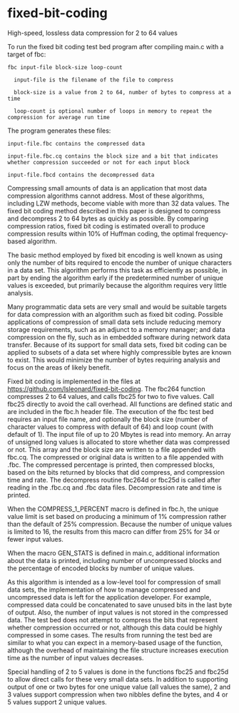 # fixed-bit-coding
High-speed, lossless data compression for 2 to 64 values

To run the fixed bit coding test bed program after compiling main.c with a target of fbc:

    fbc input-file block-size loop-count

      input-file is the filename of the file to compress

      block-size is a value from 2 to 64, number of bytes to compress at a time

      loop-count is optional number of loops in memory to repeat the compression for average run time

The program generates these files:

    input-file.fbc contains the compressed data

    input-file.fbc.cq contains the block size and a bit that indicates whether compression succeeded or not for each input block

    input-file.fbcd contains the decompressed data
    
Compressing small amounts of data is an application that most data compression algorithms cannot address. Most of these algorithms, including LZW methods, become viable with more than 32 data values. The fixed bit coding method described in this paper is designed to compress and decompress 2 to 64 bytes as quickly as possible. By comparing  compression ratios, fixed bit coding is estimated overall to produce compression results within 10% of Huffman coding, the optimal frequency-based algorithm. 

The basic method employed by fixed bit encoding is well known as using only the number of bits required to encode the number of unique characters in a data set. This algorithm performs this task as efficiently as possible, in part by ending the algorithm early if the predetermined number of unique values is exceeded, but primarily because the algorithm requires very little analysis. 

Many programmatic data sets are very small and would be suitable targets for data compression with an algorithm such as fixed bit coding. Possible applications of compression of small data sets include reducing memory storage requirements, such as an adjunct to a memory manager; and data compression on the fly, such as in embedded software during network data transfer. Because of its support for small data sets, fixed bit coding can be applied to subsets of a data set where highly compressible bytes are known to exist. This would minimize the number of bytes requiring analysis and focus on the areas of likely benefit.

Fixed bit coding is implemented in the files at https://github.com/lsleonard/fixed-bit-coding. The fbc264 function compresses 2 to 64 values, and calls fbc25 for two to five values. Call fbc25 directly to avoid the call overhead. All functions are defined static and are included in the fbc.h header file. The execution of the fbc test bed requires an input file name, and optionally the block size (number of character values to compress with default of 64) and loop count (with default of 1). The input file of up to 20 Mbytes is read into memory. An array of unsigned long values is allocated to store whether data was compressed or not. This array and the block size are written to a file appended with fbc.cq. The compressed or original data is written to a file appended with .fbc. The compressed percentage is printed, then compressed blocks, based on the bits returned by blocks that did compress, and compression time and rate. The decompress routine fbc264d or fbc25d is called after reading in the .fbc.cq and .fbc data files. Decompression rate and time is printed.

When the COMPRESS_1_PERCENT macro is defined in fbc.h, the unique value limit is set based on producing a minimum of 1% compression rather than the default of 25% compression. Because the number of unique values is limited to 16, the results from this macro can differ from 25% for 34 or fewer input values.

When the macro GEN_STATS is defined in main.c, additional information about the data is printed, including number of uncompressed blocks and the percentage of encoded blocks by number of unique values.

As this algorithm is intended as a low-level tool for compression of small data sets, the implementation of how to manage compressed and uncompressed data is left for the application developer. For example, compressed data could be concatenated to save unused bits in the last byte of output. Also, the number of input values is not stored in the compressed data. The test bed does not attempt to compress the bits that represent whether compression occurred or not, although this data could be highly compressed in some cases. The results from running the test bed are similar to what you can expect in a memory-based usage of the function, although the overhead of maintaining the file structure increases execution time as the number of input values decreases.

Special handling of 2 to 5 values is done in the functions fbc25 and fbc25d to allow direct calls for these very small data sets. In addition to supporting output of one or two bytes for one unique value (all values the same), 2 and 3 values support compression when two nibbles define the bytes, and 4 or 5 values support 2 unique values.

